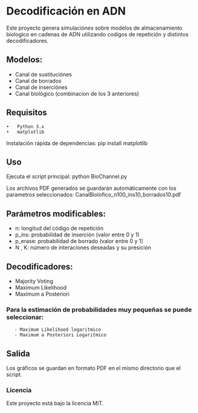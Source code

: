 # Decodificación en ADN
Este proyecto genera simulaciónes sobre modelos de almacenamiento biologico en cadenas de ADN utilizando codigos de repetición y distintos decodificadores.
## Modelos:
-  Canal de sustituciónes
-  Canal de borrados
-  Canal de inserciónes
-  Canal biológico (combinacion de los 3 anteriores)

## Requisitos
	•	Python 3.x
	•	matplotlib

Instalación rápida de dependencias:
pip install matplotlib

## Uso
Ejecuta el script principal: python BioChannel.py

Los archivos PDF generados se guardarán automáticamente con los parametros seleccionados:
CanalBiolofico_n100_ins10_borrados10.pdf

## Parámetros modificables:
  -  n: longitud del código de repetición 
  -  p_ins: probabilidad de inserción (valor entre 0 y 1)
  -  p_erase: probabilidad de borrado (valor entre 0 y 1)
  -  N , K: número de interaciones deseadas y su presición 

## Decodificadores:
 -  Majority Voting
 -  Maximum Likelihood
 -  Maximum a Posteriori
### Para la estimación de probabilidades muy pequeñas se puede seleccionar:
       - Maximum Likelihood logaritmico
       - Maximum a Posteriori Logaritmico

## Salida
Los gráficos se guardan en formato PDF en el mismo directorio que el script.

### Licencia
Este proyecto está bajo la licencia MIT.
